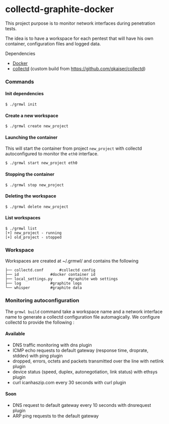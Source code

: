 collectd-graphite-docker
========================

This project purpose is to monitor network interfaces during penetration tests. 

The idea is to have a workspace for each pentest that will have his own container, configuration files and logged data.

Dependencies

* [Docker](http://www.docker.io)
* [collectd](https://collectd.org) (custom build from https://github.com/qkaiser/collectd)


### Commands

#### Init dependencies 


```shell
$ ./grmwl init
```

#### Create a new workspace

```shell
$ ./grmwl create new_project
```

#### Launching the container

This will start the container from project `new_project` with collectd autoconfigured to monitor the `eth0` interface.

```shell
$ ./grmwl start new_project eth0
```

#### Stopping the container

```shell
$ ./grmwl stop new_project
```

#### Deleting the workspace

```shell
$ ./grmwl delete new_project
```

#### List workspaces

```shell
$ ./grmwl list
[+] new_project - running
[+] old_project - stopped
```

### Workspace

Workspaces are created at ~/.grmwl/ and contains the following

```
├── collectd.conf		#collectd config
├── id				#docker container id
├── local_settings.py		#graphite web settings
├── log				#graphite logs
└── whisper			#graphite data
```

### Monitoring autoconfiguration

The `grmwl build` command take a workspace name and a network interface name to generate a collectd configuration file automagically. We configure collectd to provide the following : 

#### Available

* DNS traffic monitoring with dns plugin
* ICMP echo requests to default gateway (response time, droprate, stddev) with ping plugin
* dropped, errors, octets and packets transmitted over the line with netlink plugin
* device status (speed, duplex, autonegotiation, link status) with ethsys plugin
* curl icanhaszip.com every 30 seconds with curl plugin

#### Soon

* DNS request to default gateway every 10 seconds with dnsrequest plugin
* ARP ping requests to the default gateway

